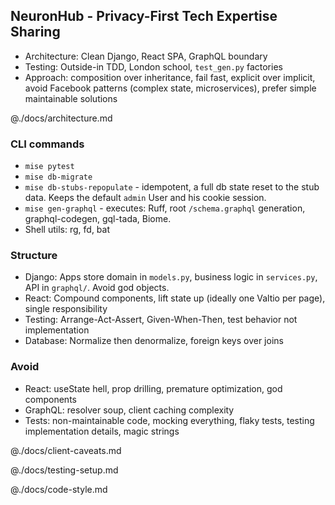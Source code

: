 ## NeuronHub - Privacy-First Tech Expertise Sharing

- Architecture: Clean Django, React SPA, GraphQL boundary
- Testing: Outside-in TDD, London school, `test_gen.py` factories
- Approach: composition over inheritance, fail fast, explicit over implicit, avoid Facebook patterns (complex state, microservices), prefer simple maintainable solutions

@./docs/architecture.md

### CLI commands

- `mise pytest`
- `mise db-migrate`
- `mise db-stubs-repopulate` - idempotent, a full db state reset to the stub data. Keeps the default `admin` User and his cookie session.
- `mise gen-graphql` - executes: Ruff, root `/schema.graphql` generation, graphql-codegen, gql-tada, Biome.
- Shell utils: rg, fd, bat

### Structure

- Django: Apps store domain in `models.py`, business logic in `services.py`, API in `graphql/`. Avoid god objects.
- React: Compound components, lift state up (ideally one Valtio per page), single responsibility  
- Testing: Arrange-Act-Assert, Given-When-Then, test behavior not implementation
- Database: Normalize then denormalize, foreign keys over joins

### Avoid

- React: useState hell, prop drilling, premature optimization, god components
- GraphQL: resolver soup, client caching complexity
- Tests: non-maintainable code, mocking everything, flaky tests, testing implementation details, magic strings

@./docs/client-caveats.md

@./docs/testing-setup.md

@./docs/code-style.md

